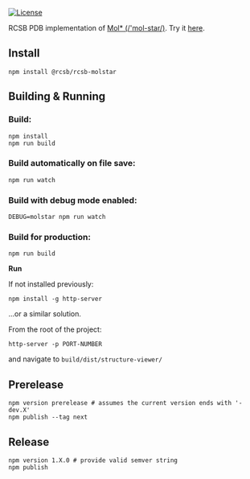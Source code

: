 [![License](http://img.shields.io/badge/license-MIT-blue.svg?style=flat)](./LICENSE)

RCSB PDB implementation of [Mol* (/'mol-star/)](https://github.com/molstar/molstar).
Try it [here](https://rcsb.org/3d-view/).

## Install
    npm install @rcsb/rcsb-molstar

## Building & Running

### Build:
    npm install
    npm run build

### Build automatically on file save:
    npm run watch

### Build with debug mode enabled:
    DEBUG=molstar npm run watch

### Build for production:
    npm run build

**Run**

If not installed previously:

    npm install -g http-server

...or a similar solution.

From the root of the project:

    http-server -p PORT-NUMBER

and navigate to `build/dist/structure-viewer/`

## Prerelease
    npm version prerelease # assumes the current version ends with '-dev.X'
    npm publish --tag next

## Release
    npm version 1.X.0 # provide valid semver string
    npm publish